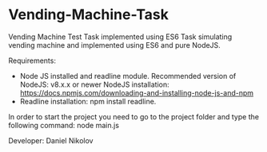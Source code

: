 # Vending-Machine-Task
Vending Machine Test Task implemented using ES6
Task simulating vending machine and implemented using ES6 and pure NodeJS.

Requirements:
- Node JS installed and readline module. Recommended version of NodeJS: v8.x.x or newer
  NodeJS installation: https://docs.npmjs.com/downloading-and-installing-node-js-and-npm
- Readline installation: npm install readline.

In order to start the project you need to go to the project folder and type the following command:
node main.js

Developer: Daniel Nikolov
